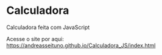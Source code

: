# Calculadora
 Calculadora feita com JavaScript

Acesse o site por aqui: https://andreasseituno.github.io/Calculadora_JS/index.html

